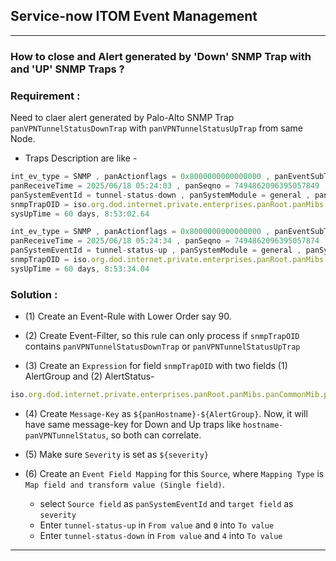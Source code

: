 ## Service-now ITOM Event Management 
---
### How to close and Alert generated by 'Down' SNMP Trap with and 'UP' SNMP Traps ?

### Requirement :
Need to claer alert generated by Palo-Alto SNMP Trap `panVPNTunnelStatusDownTrap` with `panVPNTunnelStatusUpTrap` from same Node.

- Traps Description are like -
```javascript
int_ev_type = SNMP , panActionflags = 0x8000000000000000 , panEventSubType = vpn , panEventType = SYSTEM , panHostname = MY-VPN-HOSTNAME ,
panReceiveTime = 2025/06/18 05:24:03 , panSeqno = 7494862096395057849 , panSerial = 016401004888 , panSystemDescription = Tunnel AWS_TUNNEL_EXT_Peer_1:ID_1 is down ,
panSystemEventId = tunnel-status-down , panSystemModule = general , panSystemObject = AWS_TUNNEL_EXT_Peer_1:ID_1 , panSystemSeverity = 5 , panVsys = ,
snmpTrapOID = iso.org.dod.internet.private.enterprises.panRoot.panMibs.panCommonMib.panCommonEvents.panCommonEventEvents.panCommonEventEventsV2.panVPNTunnelStatusDownTrap ,
sysUpTime = 60 days, 8:53:02.64
```
```javascript
int_ev_type = SNMP , panActionflags = 0x8000000000000000 , panEventSubType = vpn , panEventType = SYSTEM , panHostname = MY-VPN-HOSTNAM ,
panReceiveTime = 2025/06/18 05:24:34 , panSeqno = 7494862096395057874 , panSerial = 016401004888 , panSystemDescription = Tunnel AWS_TUNNEL_EXT_Peer_1:ID_1 is up ,
panSystemEventId = tunnel-status-up , panSystemModule = general , panSystemObject = AWS_TUNNEL_EXT_Peer_1:ID_1 , panSystemSeverity = 5 , panVsys = ,
snmpTrapOID = iso.org.dod.internet.private.enterprises.panRoot.panMibs.panCommonMib.panCommonEvents.panCommonEventEvents.panCommonEventEventsV2.panVPNTunnelStatusUpTrap ,
sysUpTime = 60 days, 8:53:34.04
```

### Solution :
- (1) Create an Event-Rule with Lower Order say 90.
  
- (2) Create Event-Filter, so this rule can only process if `snmpTrapOID` contains `panVPNTunnelStatusDownTrap` or `panVPNTunnelStatusUpTrap`

- (3) Create an `Expression` for field `snmpTrapOID` with two fields (1) AlertGroup and (2) AlertStatus- 
```javascript
iso.org.dod.internet.private.enterprises.panRoot.panMibs.panCommonMib.panCommonEvents.panCommonEventEvents.panCommonEventEventsV2.(panVPNTunnelStatus|.*)(DownTrap|UpTrap|$)
```

- (4) Create `Message-Key` as `${panHostname}-${AlertGroup}`. Now, it will have same message-key for Down and Up traps like `hostname-panVPNTunnelStatus`, so both can correlate.
  
- (5) Make sure `Severity` is set as `${severity}`
  
- (6) Create an `Event Field Mapping` for this `Source`, where `Mapping Type` is `Map field and transform value (Single field)`. 
	- select `Source field` as `panSystemEventId` and `target field` as `severity`
	- Enter `tunnel-status-up` in `From value` and `0` into `To value`
	- Enter `tunnel-status-down` in `From value` and `4` into `To value`
---
